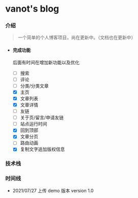 # vanot's blog


### 介绍
>一个简单的个人博客项目，尚在更新中。（文档也在更新中）
- #### 完成功能

  后面有时间在增加新功能以及优化

  - [ ] 搜索
  - [ ] 评论
  - [ ] 分类/分类文章
  - [x] 主页
  - [x] 文章列表
  - [x] 文章详情
  - [ ] 友链
  - [ ] 关于页/留言/申请友链
  - [ ] 站点运行时间
  - [x] 回到顶部
  - [x] 文章分页
  - [ ] 路由动画
  - [x] 复制文字追加版权信息

### 技术栈







### 时间线

- 2021/07/27 上传 demo 版本 version 1.0